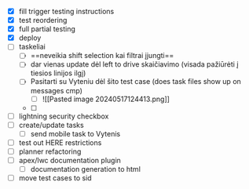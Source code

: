 - [x] fill trigger testing instructions
- [x] test reordering
- [x] full partial testing
- [x] deploy
- [ ] taskeliai
	- [ ] ==neveikia shift selection kai filtrai įjungti==
	- [ ] dar vienas update dėl left to drive skaičiavimo (visada pažiūrėti į tiesios linijos ilgį)
	- [ ] Pasitarti su Vyteniu dėl šito test case (does task files show up on messages cmp)
		- [ ] ![[Pasted image 20240517124413.png]]
	- [ ] 
- [ ] lightning security checkbox
- [ ] create/update  tasks 
	- [ ] send mobile task to Vytenis
- [ ] test out HERE restrictions
- [ ] planner refactoring
- [ ] apex/lwc documentation plugin
	- [ ] documentation generation to html
- [ ] move test cases to sid
